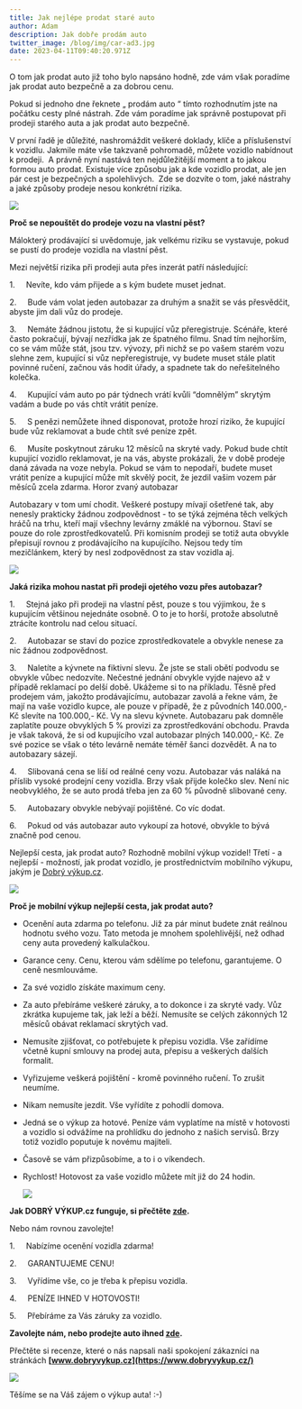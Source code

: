 ```yaml
---
title: Jak nejlépe prodat staré auto
author: Adam
description: Jak dobře prodám auto
twitter_image: /blog/img/car-ad3.jpg
date: 2023-04-11T09:40:20.971Z
---
```

O tom jak prodat auto již toho bylo napsáno hodně, zde vám však poradíme jak prodat auto bezpečně a za dobrou cenu.

Pokud si jednoho dne řeknete „ prodám auto “ tímto rozhodnutím jste na počátku cesty plné nástrah. Zde vám poradíme jak správně postupovat při prodeji starého auta a jak prodat auto bezpečně.

V první řadě je důležité, nashromáždit veškeré doklady, klíče a příslušenství k vozidlu. Jakmile máte vše takzvaně pohromadě, můžete vozidlo nabídnout k prodeji.  A právně nyní nastává ten nejdůležitější moment a to jakou formou auto prodat. Existuje více způsobu jak a kde vozidlo prodat, ale jen pár cest je bezpečných a spolehlivých.  Zde se dozvíte o tom, jaké nástrahy a jaké způsoby prodeje nesou konkrétní rizika.

![](/blog/img/info-icon.png)

**Proč se nepouštět do prodeje vozu na vlastní pěst?**

Málokterý prodávající si uvědomuje, jak velkému riziku se vystavuje, pokud se pustí do prodeje vozidla na vlastní pěst.

Mezi největší rizika při prodeji auta přes inzerát patří následující:

1.     <!--\\[endif]-->Nevíte, kdo vám přijede a s kým budete muset jednat.

2.     <!--\\[endif]-->Bude vám volat jeden autobazar za druhým a snažit se vás přesvědčit, abyste jim dali vůz do prodeje.

3.     <!--\\[endif]-->Nemáte žádnou jistotu, že si kupující vůz přeregistruje. Scénáře, které často pokračují, bývají nezřídka jak ze špatného filmu. Snad tím nejhorším, co se vám může stát, jsou tzv. vývozy, při nichž se po vašem starém vozu slehne zem, kupující si vůz nepřeregistruje, vy budete muset stále platit povinné ručení, začnou vás hodit úřady, a spadnete tak do neřešitelného kolečka.

4.     <!--\\[endif]-->Kupující vám auto po pár týdnech vrátí kvůli “domnělým” skrytým vadám a bude po vás chtít vrátit peníze.

5.     <!--\\[endif]-->S penězi nemůžete ihned disponovat, protože hrozí riziko, že kupující bude vůz reklamovat a bude chtít své peníze zpět.

6.     <!--\\[endif]-->Musíte poskytnout záruku 12 měsíců na skryté vady. Pokud bude chtít kupující vozidlo reklamovat, je na vás, abyste prokázali, že v době prodeje daná závada na voze nebyla. Pokud se vám to nepodaří, budete muset vrátit peníze a kupující může mít skvělý pocit, že jezdil vašim vozem pár měsíců zcela zdarma. Horor zvaný autobazar

Autobazary v tom umí chodit. Veškeré postupy mívají ošetřené tak, aby nenesly prakticky žádnou zodpovědnost - to se týká zejména těch velkých hráčů na trhu, kteří mají všechny levárny zmáklé na výbornou. Staví se pouze do role zprostředkovatelů. Při komisním prodeji se totiž auta obvykle přepisují rovnou z prodávajícího na kupujícího. Nejsou tedy tím mezičlánkem, který by nesl zodpovědnost za stav vozidla aj.

![](/blog/img/car-finance-4516072_1920.jpg)

**Jaká rizika mohou nastat při prodeji ojetého vozu přes autobazar?**

1.     <!--\\[endif]-->Stejná jako při prodeji na vlastní pěst, pouze s tou výjimkou, že s kupujícím většinou nejednáte osobně. O to je to horší, protože absolutně ztrácíte kontrolu nad celou situací.

2.     <!--\\[endif]-->Autobazar se staví do pozice zprostředkovatele a obvykle nenese za nic žádnou zodpovědnost.

3.     <!--\\[endif]-->Naletíte a kývnete na fiktivní slevu. Že jste se stali obětí podvodu se obvykle vůbec nedozvíte. Nečestné jednání obvykle vyjde najevo až v případě reklamací po delší době. Ukážeme si to na příkladu. Těsně před prodejem vám, jakožto prodávajícímu, autobazar zavolá a řekne vám, že mají na vaše vozidlo kupce, ale pouze v případě, že z původních 140.000,- Kč slevíte na 100.000,- Kč. Vy na slevu kývnete. Autobazaru pak domněle zaplatíte pouze obvyklých 5 % provizi za zprostředkování obchodu. Pravda je však taková, že si od kupujícího vzal autobazar plných 140.000,- Kč. Ze své pozice se však o této levárně nemáte téměř šanci dozvědět. A na to autobazary sázejí.

4.     <!--\\[endif]-->Slibovaná cena se liší od reálné ceny vozu. Autobazar vás naláká na příslib vysoké prodejní ceny vozidla. Brzy však přijde kolečko slev. Není nic neobvyklého, že se auto prodá třeba jen za 60 % původně slibované ceny.

5.     <!--\\[endif]-->Autobazary obvykle nebývají pojištěné. Co víc dodat.

6.     <!--\\[endif]-->Pokud od vás autobazar auto vykoupí za hotové, obvykle to bývá značně pod cenou.

Nejlepší cesta, jak prodat auto? Rozhodně mobilní výkup vozidel! Třetí - a nejlepší - možností, jak prodat vozidlo, je prostřednictvím mobilního výkupu, jakým je [Dobrý výkup.cz](http://www.dobryvykup.cz).

![](/blog/img/carmoney3.jpg)

**Proč je mobilní výkup nejlepší cesta, jak prodat auto?**

* Ocenění auta zdarma po telefonu. Již za pár minut budete znát reálnou hodnotu svého vozu. Tato metoda je mnohem spolehlivější, než odhad ceny auta provedený kalkulačkou.
* Garance ceny. Cenu, kterou vám sdělíme po telefonu, garantujeme. O ceně nesmlouváme.
* Za své vozidlo získáte maximum ceny.
* Za auto přebíráme veškeré záruky, a to dokonce i za skryté vady. Vůz zkrátka kupujeme tak, jak leží a běží. Nemusíte se celých zákonných 12 měsíců obávat reklamací skrytých vad.
* Nemusíte zjišťovat, co potřebujete k přepisu vozidla. Vše zařídíme včetně kupní smlouvy na prodej auta, přepisu a veškerých dalších formalit.
* Vyřizujeme veškerá pojištění - kromě povinného ručení. To zrušit neumíme.
* Nikam nemusíte jezdit. Vše vyřídíte z pohodlí domova.
* Jedná se o výkup za hotové. Peníze vám vyplatíme na místě v hotovosti a vozidlo si odvážíme na prohlídku do jednoho z našich servisů. Brzy totiž vozidlo poputuje k novému majiteli.
* Časově se vám přizpůsobíme, a to i o víkendech.
* Rychlost! Hotovost za vaše vozidlo můžete mít již do 24 hodin.

  ![](/blog/img/obrázek1.jpg)

**Jak DOBRÝ VÝKUP.cz funguje, si přečtěte [zde](https://www.dobryvykup.cz/blog/2021/06/mobiln%C3%AD-v%C3%BDkup-cesta-jak-nejl%C3%A9pe-prodat-auto).**

Nebo nám rovnou zavolejte!

1.     <!--\\[endif]-->Nabízíme ocenění vozidla zdarma!

2.     <!--\\[endif]-->GARANTUJEME CENU!

3.     <!--\\[endif]-->Vyřídíme vše, co je třeba k přepisu vozidla.

4.     <!--\\[endif]-->PENÍZE IHNED V HOTOVOSTI!

5.     <!--\\[endif]-->Přebíráme za Vás záruky za vozidlo.

**Zavolejte nám, nebo prodejte auto ihned [zde](https://www.dobryvykup.cz/#bottom).**

Přečtěte si recenze, které o nás napsali naši spokojení zákazníci na stránkách **[www.dobryvykup.cz](https://www.dobryvykup.cz/)**

![](/blog/img/car-ad3.jpg)

Těšíme se na Váš zájem o výkup auta! :-)

<!--EndFragment-->